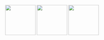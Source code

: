 <div id="header" align="center">
  <img src="https://i.giphy.com/media/v1.Y2lkPTc5MGI3NjExOHhmdjNkdjk1Ymx6dGRqN3N4azFmNzNoa3FhbW1rbDlpbDAydmFvNCZlcD12MV9pbnRlcm5hbF9naWZfYnlfaWQmY3Q9cw/piBzjS5DoTcyr2AMRa/giphy.gif" width="100"/>
  <img src="https://i.giphy.com/media/v1.Y2lkPTc5MGI3NjExM3EyMXl2ODNmbDNrOWYza2VrbzQ3ZXA4cTMzZGswdTlsN2dvbWs0eiZlcD12MV9pbnRlcm5hbF9naWZfYnlfaWQmY3Q9cw/YHkrDaZ59oqRC7CLiV/giphy.gif" width="100"/>
  <img src="https://i.giphy.com/media/v1.Y2lkPTc5MGI3NjExOHhmdjNkdjk1Ymx6dGRqN3N4azFmNzNoa3FhbW1rbDlpbDAydmFvNCZlcD12MV9pbnRlcm5hbF9naWZfYnlfaWQmY3Q9cw/piBzjS5DoTcyr2AMRa/giphy.gif" width="100"/>  
</div>


